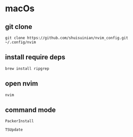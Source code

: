 # macOs 


## git clone

```
git clone https://github.com/shuisuinian/nvim_config.git ~/.config/nvim

```


## install require deps



```
brew install ripgrep

```


## open nvim


```
nvim

```

## command mode


```
PackerInstall

TSUpdate
```
